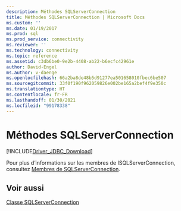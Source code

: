 ```yaml
---
description: Méthodes SQLServerConnection
title: Méthodes SQLServerConnection | Microsoft Docs
ms.custom: ''
ms.date: 01/19/2017
ms.prod: sql
ms.prod_service: connectivity
ms.reviewer: ''
ms.technology: connectivity
ms.topic: reference
ms.assetid: c3db6be0-9e2b-4408-ab22-b6ecfc42961e
author: David-Engel
ms.author: v-daenge
ms.openlocfilehash: 66a2ba8de48b5d91277ea501658010fbec6be507
ms.sourcegitcommit: 33f0f190f962059826e002be165a2bef4f9e350c
ms.translationtype: HT
ms.contentlocale: fr-FR
ms.lasthandoff: 01/30/2021
ms.locfileid: "99178338"
---
```

# <a name="sqlserverconnection-methods"></a>Méthodes SQLServerConnection
[!INCLUDE[Driver_JDBC_Download](../../../includes/driver_jdbc_download.md)]

  Pour plus d’informations sur les membres de ISQLServerConnection, consultez [Membres de SQLServerConnection](../../../connect/jdbc/reference/sqlserverconnection-members.md).  
  
## <a name="see-also"></a>Voir aussi  
 [Classe SQLServerConnection](../../../connect/jdbc/reference/sqlserverconnection-class.md)  
  
  
